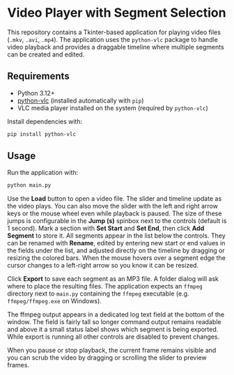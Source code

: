 # Video Player with Segment Selection

This repository contains a Tkinter-based application for playing video files (`.mkv`, `.avi`, `.mp4`).
The application uses the `python-vlc` package to handle video playback and provides a draggable timeline where multiple segments can be created and edited.

## Requirements
- Python 3.12+
- [python-vlc](https://pypi.org/project/python-vlc/) (installed automatically with `pip`)
- VLC media player installed on the system (required by `python-vlc`)

Install dependencies with:

```bash
pip install python-vlc
```

## Usage

Run the application with:

```bash
python main.py
```

Use the **Load** button to open a video file. The slider and timeline update as the video plays.
You can also move the slider with the left and right arrow keys or the mouse wheel even while playback is paused.
The size of these jumps is configurable in the **Jump (s)** spinbox next to the controls (default is 1 second).
Mark a section with **Set Start** and **Set End**, then click **Add Segment** to store it.
All segments appear in the list below the controls. They can be renamed with **Rename**, edited by entering new start or end values in the fields under the list, and adjusted directly on the timeline by dragging or resizing the colored bars. When the mouse hovers over a segment edge the cursor changes to a left-right arrow so you know it can be resized.

Click **Export** to save each segment as an MP3 file. A folder dialog will ask
where to place the resulting files. The application expects an `ffmpeg`
directory next to `main.py` containing the `ffmpeg` executable
(e.g. `ffmpeg/ffmpeg.exe` on Windows).

The ffmpeg output appears in a dedicated log text field at the bottom of the
window. The field is fairly tall so longer command output remains readable and
above it a small status label shows which segment is being exported. While
export is running all other controls are disabled to prevent changes.

When you pause or stop playback, the current frame remains visible and you can
scrub the video by dragging or scrolling the slider to preview frames.


